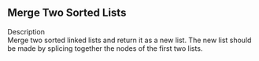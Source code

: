 Merge Two Sorted Lists
---
Description<br/>
Merge two sorted linked lists and return it as a new list. The new list should be made by splicing together the nodes of the first two lists.

